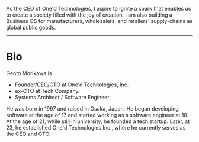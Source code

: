 As the CEO of One'd Technologies, I aspire to ignite a spark that enables us to create a society filled with the joy of creation. I am also building a Business OS for manufacturers, wholesalers, and retailers' supply-chains as global public goods.
  
---

# Bio
Gento Morikawa is
- Founder/CEO/CTO at One'd Technologies, Inc.
- ex-CTO at Tech Company.
- Systems Architect / Software Engineer

He was born in 1997 and raised in Osaka, Japan. He began developing software at the age of 17 and started working as a software engineer at 18. At the age of 21, while still in university, he founded a tech startup. Later, at 23, he established One'd Technologies Inc., where he currently serves as the CEO and CTO.
